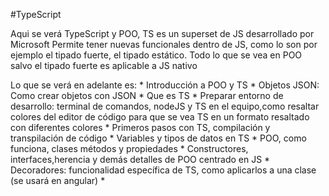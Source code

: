 #TypeScript

<p>
Aqui se verá TypeScript y POO, TS es un superset de JS desarrollado por Microsoft
Permite tener nuevas funcionales dentro de JS, como lo son por ejemplo el tipado fuerte,
el tipado estático. Todo lo que se vea en POO salvo el tipado fuerte es aplicable a JS nativo
<p>

<p>
Lo que se verá en adelante es:
* Introducción a POO y TS
* Objetos JSON: Como crear objetos con JSON
* Que es TS
* Preparar entorno de desarrollo: terminal de comandos, nodeJS y TS en el equipo,como resaltar colores
del editor de código para que se vea TS en un formato resaltado con diferentes colores
* Primeros pasos con TS, compilación y transpilación de código
* Variables y tipos de datos en TS
* POO, como funciona, clases métodos y propiedades
* Constructores, interfaces,herencia y demás detalles de POO centrado en JS
* Decoradores: funcionalidad específica de TS, como aplicarlos a una clase (se usará en angular)
* 